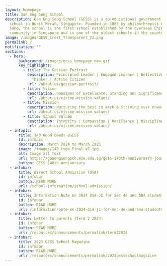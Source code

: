 ```yaml
---
layout: homepage
title: Gan Eng Seng School
description: Gan Eng Seng School (GESS) is a co-educational government secondary
  school in Bukit Merah, Singapore. Founded in 1885 by philanthropist Gan Eng
  Seng, the school is the first school established by the overseas Chinese
  community in Singapore and is one of the oldest schools in the country.
image: /images/GESS_Crest_Transparent_V2.png
permalink: /
notification: ""
sections:
  - hero:
      background: /images/gess homepage new.gif
      key_highlights:
        - title: The Gessian Portrait
          description: Principled Leader | Engaged Learner | Reflective & Innovative
            Thinker | Active Citizen
          url: /about-us/gessian-portrait/
        - title: Vision
          description: Gessians of Excellence, Standing and Significance
          url: /about-us/vision-mission-values/
        - title: Mission
          description: Nurturing the best in each & Striving ever onward
          url: /about-us/vision-mission-values/
        - title: School Values
          description: Integrity | Compassion | Resilience | Discipline | Respect
          url: /about-us/vision-mission-values/
  - infopic:
      title: 140 Good Deeds @GESS
      id: infopic
      description: March 2024 to March 2025
      image: /images/140_Logo_Final_v2.jpg
      alt: Image alt text
      url: https://ganengsengsch.moe.edu.sg/gess-140th-anniversary-journey/
      button: GESS 140th anniversary
  - infobar:
      title: Direct School Admission (DSA)
      id: infobar
      button: READ MORE
      url: /school-information/school-admission/
  - infobar:
      title: Information Note on 2024 DSA-JC for Sec 4E and 5NA students
      id: infobar
      button: READ MORE
      url: /information-note-on-2024-dsa-jc-for-sec-4e-and-5na-students/
  - infobar:
      title: Letter to parents (Term 2 2024)
      id: infobar
      button: READ MORE
      url: /resources/announcements/permalink/term22024
  - infobar:
      title: 2023 GESS School Magazine
      id: infobar
      button: READ MORE
      url: /resources/announcements/permalink/2023gessschoolmagazine
---
```

